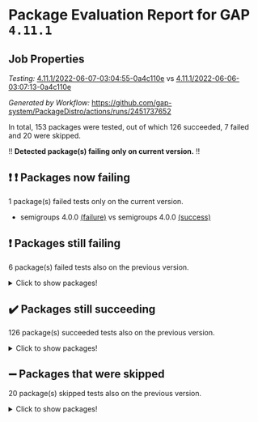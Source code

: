 # Package Evaluation Report for GAP `4.11.1`

## Job Properties

*Testing:* [4.11.1/2022-06-07-03:04:55-0a4c110e](https://github.com/gap-system/PackageDistro/blob/data/reports/4.11.1/2022-06-07-03:04:55-0a4c110e) vs [4.11.1/2022-06-06-03:07:13-0a4c110e](https://github.com/gap-system/PackageDistro/blob/data/reports/4.11.1/2022-06-06-03:07:13-0a4c110e)

*Generated by Workflow:* https://github.com/gap-system/PackageDistro/actions/runs/2451737652

In total, 153 packages were tested, out of which 126 succeeded, 7 failed and 20 were skipped.

:bangbang: **Detected package(s) failing only on current version.** :bangbang:

## :exclamation: :exclamation: Packages now failing

1 package(s) failed tests only on the current version.
- semigroups 4.0.0 [(failure)](https://github.com/gap-system/PackageDistro/runs/6766613998?check_suite_focus=true) vs semigroups 4.0.0 [(success)](https://github.com/gap-system/PackageDistro/runs/6749271033?check_suite_focus=true)

## :exclamation: Packages still failing

6 package(s) failed tests also on the previous version.
<details><summary>Click to show packages!</summary>

- fining 1.4.1 [(failure)](https://github.com/gap-system/PackageDistro/runs/6766610362?check_suite_focus=true)
- francy 1.2.4 [(failure)](https://github.com/gap-system/PackageDistro/runs/6766610650?check_suite_focus=true)
- hap 1.39 [(failure)](https://github.com/gap-system/PackageDistro/runs/6766611181?check_suite_focus=true)
- normalizinterface 1.3.2 [(failure)](https://github.com/gap-system/PackageDistro/runs/6766612882?check_suite_focus=true)
- packagemanager 1.2 [(failure)](https://github.com/gap-system/PackageDistro/runs/6766613080?check_suite_focus=true)
- recog 1.3.2 [(failure)](https://github.com/gap-system/PackageDistro/runs/6766613811?check_suite_focus=true)
</details>

## :heavy_check_mark: Packages still succeeding

126 package(s) succeeded tests also on the previous version.
<details><summary>Click to show packages!</summary>

- ace 5.4 [(success)](https://github.com/gap-system/PackageDistro/runs/6766608727?check_suite_focus=true)
- aclib 1.3.2 [(success)](https://github.com/gap-system/PackageDistro/runs/6766608772?check_suite_focus=true)
- agt 0.2 [(success)](https://github.com/gap-system/PackageDistro/runs/6766608815?check_suite_focus=true)
- alnuth 3.2.1 [(success)](https://github.com/gap-system/PackageDistro/runs/6766608861?check_suite_focus=true)
- anupq 3.2.6 [(success)](https://github.com/gap-system/PackageDistro/runs/6766608905?check_suite_focus=true)
- atlasrep 2.1.2 [(success)](https://github.com/gap-system/PackageDistro/runs/6766608948?check_suite_focus=true)
- autodoc 2022.03.10 [(success)](https://github.com/gap-system/PackageDistro/runs/6766609000?check_suite_focus=true)
- automata 1.15 [(success)](https://github.com/gap-system/PackageDistro/runs/6766609047?check_suite_focus=true)
- automgrp 1.3.2 [(success)](https://github.com/gap-system/PackageDistro/runs/6766609113?check_suite_focus=true)
- autpgrp 1.10.2 [(success)](https://github.com/gap-system/PackageDistro/runs/6766609178?check_suite_focus=true)
- cap 2022.05-09 [(success)](https://github.com/gap-system/PackageDistro/runs/6766609238?check_suite_focus=true)
- caratinterface 2.3.3 [(success)](https://github.com/gap-system/PackageDistro/runs/6766609282?check_suite_focus=true)
- cddinterface 2020.06.24 [(success)](https://github.com/gap-system/PackageDistro/runs/6766609321?check_suite_focus=true)
- circle 1.6.5 [(success)](https://github.com/gap-system/PackageDistro/runs/6766609360?check_suite_focus=true)
- classicpres 1.22 [(success)](https://github.com/gap-system/PackageDistro/runs/6766609397?check_suite_focus=true)
- cohomolo 1.6.10 [(success)](https://github.com/gap-system/PackageDistro/runs/6766609434?check_suite_focus=true)
- congruence 1.2.4 [(success)](https://github.com/gap-system/PackageDistro/runs/6766609487?check_suite_focus=true)
- corelg 1.56 [(success)](https://github.com/gap-system/PackageDistro/runs/6766609529?check_suite_focus=true)
- crime 1.6 [(success)](https://github.com/gap-system/PackageDistro/runs/6766609558?check_suite_focus=true)
- crisp 1.4.5 [(success)](https://github.com/gap-system/PackageDistro/runs/6766609603?check_suite_focus=true)
- crypting 0.10 [(success)](https://github.com/gap-system/PackageDistro/runs/6766609664?check_suite_focus=true)
- cryst 4.1.24 [(success)](https://github.com/gap-system/PackageDistro/runs/6766609704?check_suite_focus=true)
- crystcat 1.1.9 [(success)](https://github.com/gap-system/PackageDistro/runs/6766609734?check_suite_focus=true)
- ctbllib 1.3.4 [(success)](https://github.com/gap-system/PackageDistro/runs/6766609781?check_suite_focus=true)
- cubefree 1.19 [(success)](https://github.com/gap-system/PackageDistro/runs/6766609834?check_suite_focus=true)
- curlinterface 2.2.2 [(success)](https://github.com/gap-system/PackageDistro/runs/6766609886?check_suite_focus=true)
- cvec 2.7.5 [(success)](https://github.com/gap-system/PackageDistro/runs/6766609934?check_suite_focus=true)
- datastructures 0.2.7 [(success)](https://github.com/gap-system/PackageDistro/runs/6766609978?check_suite_focus=true)
- deepthought 1.0.5 [(success)](https://github.com/gap-system/PackageDistro/runs/6766610015?check_suite_focus=true)
- design 1.7 [(success)](https://github.com/gap-system/PackageDistro/runs/6766610058?check_suite_focus=true)
- difsets 2.3.1 [(success)](https://github.com/gap-system/PackageDistro/runs/6766610090?check_suite_focus=true)
- digraphs 1.5.3 [(success)](https://github.com/gap-system/PackageDistro/runs/6766610130?check_suite_focus=true)
- edim 1.3.5 [(success)](https://github.com/gap-system/PackageDistro/runs/6766610164?check_suite_focus=true)
- example 4.3.1 [(success)](https://github.com/gap-system/PackageDistro/runs/6766610206?check_suite_focus=true)
- factint 1.6.3 [(success)](https://github.com/gap-system/PackageDistro/runs/6766610242?check_suite_focus=true)
- ferret 1.0.7 [(success)](https://github.com/gap-system/PackageDistro/runs/6766610279?check_suite_focus=true)
- fga 1.4.0 [(success)](https://github.com/gap-system/PackageDistro/runs/6766610317?check_suite_focus=true)
- float 1.0.3 [(success)](https://github.com/gap-system/PackageDistro/runs/6766610399?check_suite_focus=true)
- format 1.4.3 [(success)](https://github.com/gap-system/PackageDistro/runs/6766610451?check_suite_focus=true)
- forms 1.2.7 [(success)](https://github.com/gap-system/PackageDistro/runs/6766610499?check_suite_focus=true)
- fplsa 1.2.5 [(success)](https://github.com/gap-system/PackageDistro/runs/6766610547?check_suite_focus=true)
- fr 2.4.8 [(success)](https://github.com/gap-system/PackageDistro/runs/6766610596?check_suite_focus=true)
- fwtree 1.3 [(success)](https://github.com/gap-system/PackageDistro/runs/6766610711?check_suite_focus=true)
- gbnp 1.0.5 [(success)](https://github.com/gap-system/PackageDistro/runs/6766610764?check_suite_focus=true)
- generalizedmorphismsforcap 2022.05-01 [(success)](https://github.com/gap-system/PackageDistro/runs/6766610805?check_suite_focus=true)
- genss 1.6.6 [(success)](https://github.com/gap-system/PackageDistro/runs/6766610884?check_suite_focus=true)
- gradedringforhomalg 2022.03-01 [(success)](https://github.com/gap-system/PackageDistro/runs/6766610928?check_suite_focus=true)
- grape 4.8.5 [(success)](https://github.com/gap-system/PackageDistro/runs/6766610970?check_suite_focus=true)
- groupoids 1.69 [(success)](https://github.com/gap-system/PackageDistro/runs/6766611029?check_suite_focus=true)
- grpconst 2.6.2 [(success)](https://github.com/gap-system/PackageDistro/runs/6766611084?check_suite_focus=true)
- guarana 0.96.3 [(success)](https://github.com/gap-system/PackageDistro/runs/6766611113?check_suite_focus=true)
- guava 3.16 [(success)](https://github.com/gap-system/PackageDistro/runs/6766611147?check_suite_focus=true)
- hapcryst 0.1.14 [(success)](https://github.com/gap-system/PackageDistro/runs/6766611208?check_suite_focus=true)
- hecke 1.5.3 [(success)](https://github.com/gap-system/PackageDistro/runs/6766611240?check_suite_focus=true)
- help 3.5 [(success)](https://github.com/gap-system/PackageDistro/runs/6766611266?check_suite_focus=true)
- idrel 2.44 [(success)](https://github.com/gap-system/PackageDistro/runs/6766611295?check_suite_focus=true)
- images 1.3.1 [(success)](https://github.com/gap-system/PackageDistro/runs/6766611320?check_suite_focus=true)
- intpic 0.3.0 [(success)](https://github.com/gap-system/PackageDistro/runs/6766611346?check_suite_focus=true)
- io 4.7.2 [(success)](https://github.com/gap-system/PackageDistro/runs/6766611375?check_suite_focus=true)
- irredsol 1.4.3 [(success)](https://github.com/gap-system/PackageDistro/runs/6766611417?check_suite_focus=true)
- json 2.1.0 [(success)](https://github.com/gap-system/PackageDistro/runs/6766611438?check_suite_focus=true)
- jupyterkernel 1.4.1 [(success)](https://github.com/gap-system/PackageDistro/runs/6766611454?check_suite_focus=true)
- jupyterviz 1.5.1 [(success)](https://github.com/gap-system/PackageDistro/runs/6766611489?check_suite_focus=true)
- kan 1.34 [(success)](https://github.com/gap-system/PackageDistro/runs/6766611528?check_suite_focus=true)
- kbmag 1.5.9 [(success)](https://github.com/gap-system/PackageDistro/runs/6766611558?check_suite_focus=true)
- laguna 3.9.5 [(success)](https://github.com/gap-system/PackageDistro/runs/6766611593?check_suite_focus=true)
- liealgdb 2.2.1 [(success)](https://github.com/gap-system/PackageDistro/runs/6766611631?check_suite_focus=true)
- liepring 2.6 [(success)](https://github.com/gap-system/PackageDistro/runs/6766611679?check_suite_focus=true)
- liering 2.4.2 [(success)](https://github.com/gap-system/PackageDistro/runs/6766611727?check_suite_focus=true)
- linearalgebraforcap 2022.05-04 [(success)](https://github.com/gap-system/PackageDistro/runs/6766611772?check_suite_focus=true)
- loops 3.4.1 [(success)](https://github.com/gap-system/PackageDistro/runs/6766611815?check_suite_focus=true)
- lpres 1.0.3 [(success)](https://github.com/gap-system/PackageDistro/runs/6766611858?check_suite_focus=true)
- majoranaalgebras 1.4 [(success)](https://github.com/gap-system/PackageDistro/runs/6766611937?check_suite_focus=true)
- mapclass 1.4.5 [(success)](https://github.com/gap-system/PackageDistro/runs/6766612002?check_suite_focus=true)
- matgrp 0.64 [(success)](https://github.com/gap-system/PackageDistro/runs/6766612086?check_suite_focus=true)
- modisom 2.5.2 [(success)](https://github.com/gap-system/PackageDistro/runs/6766612212?check_suite_focus=true)
- modulepresentationsforcap 2022.05-03 [(success)](https://github.com/gap-system/PackageDistro/runs/6766612348?check_suite_focus=true)
- monoidalcategories 2022.05-06 [(success)](https://github.com/gap-system/PackageDistro/runs/6766612636?check_suite_focus=true)
- nconvex 2020.11-04 [(success)](https://github.com/gap-system/PackageDistro/runs/6766612725?check_suite_focus=true)
- nilmat 1.4.1 [(success)](https://github.com/gap-system/PackageDistro/runs/6766612783?check_suite_focus=true)
- nock 1.5 [(success)](https://github.com/gap-system/PackageDistro/runs/6766612841?check_suite_focus=true)
- nq 2.5.8 [(success)](https://github.com/gap-system/PackageDistro/runs/6766612918?check_suite_focus=true)
- numericalsgps 1.3.0 [(success)](https://github.com/gap-system/PackageDistro/runs/6766612961?check_suite_focus=true)
- openmath 11.5.1 [(success)](https://github.com/gap-system/PackageDistro/runs/6766612992?check_suite_focus=true)
- orb 4.8.4 [(success)](https://github.com/gap-system/PackageDistro/runs/6766613034?check_suite_focus=true)
- patternclass 2.4.2 [(success)](https://github.com/gap-system/PackageDistro/runs/6766613138?check_suite_focus=true)
- permut 2.0.4 [(success)](https://github.com/gap-system/PackageDistro/runs/6766613180?check_suite_focus=true)
- polenta 1.3.10 [(success)](https://github.com/gap-system/PackageDistro/runs/6766613224?check_suite_focus=true)
- polymaking 0.8.6 [(success)](https://github.com/gap-system/PackageDistro/runs/6766613276?check_suite_focus=true)
- primgrp 3.4.2 [(success)](https://github.com/gap-system/PackageDistro/runs/6766613326?check_suite_focus=true)
- profiling 2.5.0 [(success)](https://github.com/gap-system/PackageDistro/runs/6766613398?check_suite_focus=true)
- qpa 1.33 [(success)](https://github.com/gap-system/PackageDistro/runs/6766613468?check_suite_focus=true)
- quagroup 1.8.3 [(success)](https://github.com/gap-system/PackageDistro/runs/6766613523?check_suite_focus=true)
- radiroot 2.9 [(success)](https://github.com/gap-system/PackageDistro/runs/6766613578?check_suite_focus=true)
- rcwa 4.6.4 [(success)](https://github.com/gap-system/PackageDistro/runs/6766613669?check_suite_focus=true)
- rds 1.8 [(success)](https://github.com/gap-system/PackageDistro/runs/6766613777?check_suite_focus=true)
- repndecomp 1.2.1 [(success)](https://github.com/gap-system/PackageDistro/runs/6766613849?check_suite_focus=true)
- repsn 3.1.0 [(success)](https://github.com/gap-system/PackageDistro/runs/6766613890?check_suite_focus=true)
- resclasses 4.7.2 [(success)](https://github.com/gap-system/PackageDistro/runs/6766613930?check_suite_focus=true)
- scscp 2.3.1 [(success)](https://github.com/gap-system/PackageDistro/runs/6766613966?check_suite_focus=true)
- sglppow 2.2 [(success)](https://github.com/gap-system/PackageDistro/runs/6766614041?check_suite_focus=true)
- sgpviz 0.999.5 [(success)](https://github.com/gap-system/PackageDistro/runs/6766614075?check_suite_focus=true)
- simpcomp 2.1.14 [(success)](https://github.com/gap-system/PackageDistro/runs/6766614108?check_suite_focus=true)
- singular 2020.12.18 [(success)](https://github.com/gap-system/PackageDistro/runs/6766614146?check_suite_focus=true)
- sla 1.5.3 [(success)](https://github.com/gap-system/PackageDistro/runs/6766614190?check_suite_focus=true)
- smallgrp 1.5 [(success)](https://github.com/gap-system/PackageDistro/runs/6766614231?check_suite_focus=true)
- smallsemi 0.6.13 [(success)](https://github.com/gap-system/PackageDistro/runs/6766614275?check_suite_focus=true)
- sonata 2.9.4 [(success)](https://github.com/gap-system/PackageDistro/runs/6766614333?check_suite_focus=true)
- sophus 1.25 [(success)](https://github.com/gap-system/PackageDistro/runs/6766614377?check_suite_focus=true)
- spinsym 1.5.2 [(success)](https://github.com/gap-system/PackageDistro/runs/6766614419?check_suite_focus=true)
- symbcompcc 1.3.2 [(success)](https://github.com/gap-system/PackageDistro/runs/6766614472?check_suite_focus=true)
- thelma 1.3 [(success)](https://github.com/gap-system/PackageDistro/runs/6766614507?check_suite_focus=true)
- tomlib 1.2.9 [(success)](https://github.com/gap-system/PackageDistro/runs/6766614551?check_suite_focus=true)
- toric 1.9.5 [(success)](https://github.com/gap-system/PackageDistro/runs/6766614620?check_suite_focus=true)
- transgrp 3.6.2 [(success)](https://github.com/gap-system/PackageDistro/runs/6766614665?check_suite_focus=true)
- ugaly 4.0.2 [(success)](https://github.com/gap-system/PackageDistro/runs/6766614699?check_suite_focus=true)
- unipot 1.5 [(success)](https://github.com/gap-system/PackageDistro/runs/6766614732?check_suite_focus=true)
- unitlib 4.1.0 [(success)](https://github.com/gap-system/PackageDistro/runs/6766614767?check_suite_focus=true)
- utils 0.72 [(success)](https://github.com/gap-system/PackageDistro/runs/6766614796?check_suite_focus=true)
- uuid 0.7 [(success)](https://github.com/gap-system/PackageDistro/runs/6766614832?check_suite_focus=true)
- walrus 0.9991 [(success)](https://github.com/gap-system/PackageDistro/runs/6766614884?check_suite_focus=true)
- wedderga 4.10.2 [(success)](https://github.com/gap-system/PackageDistro/runs/6766614927?check_suite_focus=true)
- xmod 2.88 [(success)](https://github.com/gap-system/PackageDistro/runs/6766614957?check_suite_focus=true)
- xmodalg 1.22 [(success)](https://github.com/gap-system/PackageDistro/runs/6766614985?check_suite_focus=true)
- yangbaxter 0.10.0 [(success)](https://github.com/gap-system/PackageDistro/runs/6766615026?check_suite_focus=true)
- zeromqinterface 0.13 [(success)](https://github.com/gap-system/PackageDistro/runs/6766615056?check_suite_focus=true)
</details>

## :heavy_minus_sign: Packages that were skipped

20 package(s) skipped tests also on the previous version.
<details><summary>Click to show packages!</summary>

- 4ti2interface 2022.03-01 [(skipped)](https://github.com/gap-system/PackageDistro/runs/6766546039?check_suite_focus=true)
- browse 1.8.14 [(skipped)](https://github.com/gap-system/PackageDistro/runs/6766546039?check_suite_focus=true)
- examplesforhomalg 2022.03-01 [(skipped)](https://github.com/gap-system/PackageDistro/runs/6766546039?check_suite_focus=true)
- gapdoc 1.6.5 [(skipped)](https://github.com/gap-system/PackageDistro/runs/6766546039?check_suite_focus=true)
- gauss 2022.03-01 [(skipped)](https://github.com/gap-system/PackageDistro/runs/6766546039?check_suite_focus=true)
- gaussforhomalg 2022.03-01 [(skipped)](https://github.com/gap-system/PackageDistro/runs/6766546039?check_suite_focus=true)
- gradedmodules 2022.03-01 [(skipped)](https://github.com/gap-system/PackageDistro/runs/6766546039?check_suite_focus=true)
- homalg 2022.03-01 [(skipped)](https://github.com/gap-system/PackageDistro/runs/6766546039?check_suite_focus=true)
- homalgtocas 2022.03-01 [(skipped)](https://github.com/gap-system/PackageDistro/runs/6766546039?check_suite_focus=true)
- io_forhomalg 2022.03-01 [(skipped)](https://github.com/gap-system/PackageDistro/runs/6766546039?check_suite_focus=true)
- itc 1.5.1 [(skipped)](https://github.com/gap-system/PackageDistro/runs/6766546039?check_suite_focus=true)
- localizeringforhomalg 2022.03-01 [(skipped)](https://github.com/gap-system/PackageDistro/runs/6766546039?check_suite_focus=true)
- matricesforhomalg 2022.04-01 [(skipped)](https://github.com/gap-system/PackageDistro/runs/6766546039?check_suite_focus=true)
- modules 2022.03-01 [(skipped)](https://github.com/gap-system/PackageDistro/runs/6766546039?check_suite_focus=true)
- polycyclic 2.16 [(skipped)](https://github.com/gap-system/PackageDistro/runs/6766546039?check_suite_focus=true)
- ringsforhomalg 2022.04-01 [(skipped)](https://github.com/gap-system/PackageDistro/runs/6766546039?check_suite_focus=true)
- sco 2022.03-01 [(skipped)](https://github.com/gap-system/PackageDistro/runs/6766546039?check_suite_focus=true)
- toolsforhomalg 2022.05-01 [(skipped)](https://github.com/gap-system/PackageDistro/runs/6766546039?check_suite_focus=true)
- toricvarieties 2022.03.23 [(skipped)](https://github.com/gap-system/PackageDistro/runs/6766546039?check_suite_focus=true)
- xgap 4.31 [(skipped)](https://github.com/gap-system/PackageDistro/runs/6766546039?check_suite_focus=true)
</details>

